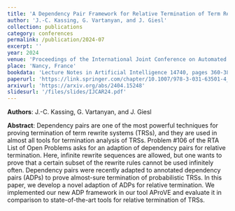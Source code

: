 ```yaml
---
title: 'A Dependency Pair Framework for Relative Termination of Term Rewriting'
author: 'J.-C. Kassing, G. Vartanyan, and J. Giesl'
collection: publications
category: conferences
permalink: /publication/2024-07
excerpt: ''
year: 2024
venue: 'Proceedings of the International Joint Conference on Automated Reasoning (IJCAR 2024)'
place: 'Nancy, France'
bookdata: 'Lecture Notes in Artificial Intelligence 14740, pages 360-380'
paperurl: 'https://link.springer.com/chapter/10.1007/978-3-031-63501-4_19'
arxivurl: 'https://arxiv.org/abs/2404.15248'
slidesurl: '/files/slides/IJCAR24.pdf'
---
```


**Authors**: J.-C. Kassing, G. Vartanyan, and J. Giesl

**Abstract**:
Dependency pairs are one of the most powerful techniques for proving termination of term rewrite systems (TRSs), and they are used in almost all tools for termination analysis of TRSs. Problem #106 of the RTA List of Open Problems asks for an adaption of dependency pairs for relative termination. Here, infinite rewrite sequences are allowed, but one wants to prove that a certain subset of the rewrite rules cannot be used infinitely often. Dependency pairs were recently adapted to annotated dependency pairs (ADPs) to prove almost-sure termination of probabilistic TRSs. In this paper, we develop a novel adaption of ADPs for relative termination. We implemented our new ADP framework in our tool AProVE and evaluate it in comparison to state-of-the-art tools for relative termination of TRSs.